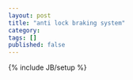 ```yaml
---
layout: post
title: "anti lock braking system"
category: 
tags: []
published: false
---
```

{% include JB/setup %}
